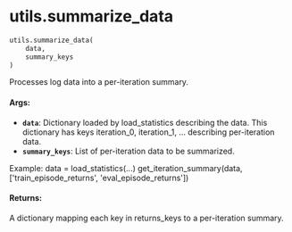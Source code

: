 <div itemscope itemtype="http://developers.google.com/ReferenceObject">
<meta itemprop="name" content="utils.summarize_data" />
<meta itemprop="path" content="Stable" />
</div>

# utils.summarize_data

```python
utils.summarize_data(
    data,
    summary_keys
)
```

Processes log data into a per-iteration summary.

#### Args:

*   <b>`data`</b>: Dictionary loaded by load_statistics describing the data.
    This dictionary has keys iteration_0, iteration_1, ... describing
    per-iteration data.
*   <b>`summary_keys`</b>: List of per-iteration data to be summarized.

Example: data = load_statistics(...) get_iteration_summary(data,
['train_episode_returns', 'eval_episode_returns'])

#### Returns:

A dictionary mapping each key in returns_keys to a per-iteration summary.
